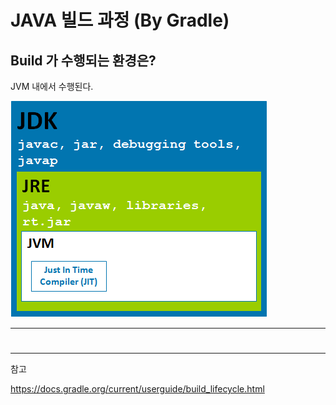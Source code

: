 # JAVA 빌드 과정 (By Gradle)

## Build 가 수행되는 환경은?

JVM 내에서 수행된다.

![img.png](img.png)

---

#                                                                                                                                                                                                                                                                                                                                       



---

참고

https://docs.gradle.org/current/userguide/build_lifecycle.html